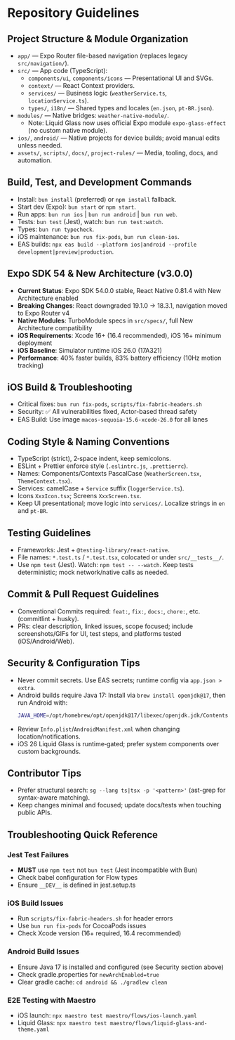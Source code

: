 # Repository Guidelines

## Project Structure & Module Organization

- `app/` — Expo Router file-based navigation (replaces legacy `src/navigation/`).
- `src/` — App code (TypeScript):
  - `components/ui`, `components/icons` — Presentational UI and SVGs.
  - `context/` — React Context providers.
  - `services/` — Business logic (`weatherService.ts`, `locationService.ts`).
  - `types/`, `i18n/` — Shared types and locales (`en.json`, `pt-BR.json`).
- `modules/` — Native bridges: `weather-native-module/`.
  - Note: Liquid Glass now uses official Expo module `expo-glass-effect` (no custom native module).
- `ios/`, `android/` — Native projects for device builds; avoid manual edits unless needed.
- `assets/`, `scripts/`, `docs/`, `project-rules/` — Media, tooling, docs, and automation.

## Build, Test, and Development Commands

- Install: `bun install` (preferred) or `npm install` fallback.
- Start dev (Expo): `bun start` or `npm start`.
- Run apps: `bun run ios` | `bun run android` | `bun run web`.
- Tests: `bun test` (Jest), watch: `bun run test:watch`.
- Types: `bun run typecheck`.
- iOS maintenance: `bun run fix-pods`, `bun run clean-ios`.
- EAS builds: `npx eas build --platform ios|android --profile development|preview|production`.

## Expo SDK 54 & New Architecture (v3.0.0)

- **Current Status**: Expo SDK 54.0.0 stable, React Native 0.81.4 with New Architecture enabled
- **Breaking Changes**: React downgraded 19.1.0 → 18.3.1, navigation moved to Expo Router v4
- **Native Modules**: TurboModule specs in `src/specs/`, full New Architecture compatibility
- **iOS Requirements**: Xcode 16+ (16.4 recommended), iOS 16+ minimum deployment
- **iOS Baseline**: Simulator runtime iOS 26.0 (17A321)
- **Performance**: 40% faster builds, 83% battery efficiency (10Hz motion tracking)

## iOS Build & Troubleshooting

- Critical fixes: `bun run fix-pods`, `scripts/fix-fabric-headers.sh`
- Security: ✅ All vulnerabilities fixed, Actor-based thread safety
- EAS Build: Use image `macos-sequoia-15.6-xcode-26.0` for all lanes

## Coding Style & Naming Conventions

- TypeScript (strict), 2‑space indent, keep semicolons.
- ESLint + Prettier enforce style (`.eslintrc.js`, `.prettierrc`).
- Names: Components/Contexts PascalCase (`WeatherScreen.tsx`, `ThemeContext.tsx`).
- Services: camelCase + `Service` suffix (`loggerService.ts`).
- Icons `XxxIcon.tsx`; Screens `XxxScreen.tsx`.
- Keep UI presentational; move logic into `services/`. Localize strings in `en` and `pt-BR`.

## Testing Guidelines

- Frameworks: Jest + `@testing-library/react-native`.
- File names: `*.test.ts` / `*.test.tsx`, colocated or under `src/__tests__/`.
- Use `npm test` (Jest). Watch: `npm test -- --watch`. Keep tests deterministic; mock network/native calls as needed.

## Commit & Pull Request Guidelines

- Conventional Commits required: `feat:`, `fix:`, `docs:`, `chore:`, etc. (commitlint + husky).
- PRs: clear description, linked issues, scope focused; include screenshots/GIFs for UI, test steps, and platforms tested (iOS/Android/Web).

## Security & Configuration Tips

- Never commit secrets. Use EAS secrets; runtime config via `app.json > extra`.
- Android builds require Java 17: Install via `brew install openjdk@17`, then run Android with:
  ```bash
  JAVA_HOME=/opt/homebrew/opt/openjdk@17/libexec/openjdk.jdk/Contents/Home bun run android
  ```
- Review `Info.plist`/`AndroidManifest.xml` when changing location/notifications.
- iOS 26 Liquid Glass is runtime‑gated; prefer system components over custom backgrounds.

## Contributor Tips

- Prefer structural search: `sg --lang ts|tsx -p '<pattern>'` (ast-grep for syntax-aware matching).
- Keep changes minimal and focused; update docs/tests when touching public APIs.

## Troubleshooting Quick Reference

### Jest Test Failures

- **MUST** use `npm test` not `bun test` (Jest incompatible with Bun)
- Check babel configuration for Flow types
- Ensure `__DEV__` is defined in jest.setup.ts

### iOS Build Issues

- Run `scripts/fix-fabric-headers.sh` for header errors
- Use `bun run fix-pods` for CocoaPods issues
- Check Xcode version (16+ required, 16.4 recommended)

### Android Build Issues

- Ensure Java 17 is installed and configured (see Security section above)
- Check gradle.properties for `newArchEnabled=true`
- Clear gradle cache: `cd android && ./gradlew clean`

### E2E Testing with Maestro

- iOS launch: `npx maestro test maestro/flows/ios-launch.yaml`
- Liquid Glass: `npx maestro test maestro/flows/liquid-glass-and-theme.yaml`
